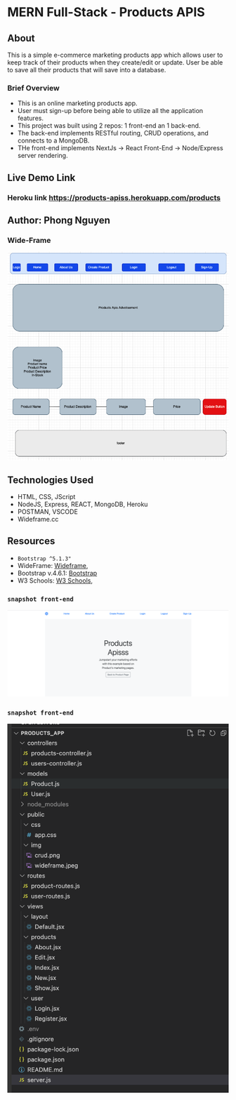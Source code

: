 # MERN Full-Stack - Products APIS

## About 
This is a simple e-commerce marketing products app which allows user to keep track of their products when they create/edit or update. User be able to save all their products that will save into a database.

### Brief Overview
* This is an online marketing products app.
* User must sign-up before being able to utilize all the application features.
* This project was built using 2 repos: 1 front-end an 1 back-end. 
* The back-end implements RESTful routing, CRUD operations, and connects to a MongoDB. 
* THe front-end implements NextJs -> React Front-End -> Node/Express server rendering.

## Live Demo Link
### Heroku link https://products-apiss.herokuapp.com/products 


## Author: Phong Nguyen

### Wide-Frame
<img src="public/img/wideframe.jpeg">

## Technologies Used
* HTML, CSS, JScript
* NodeJS, Express, REACT, MongoDB, Heroku
* POSTMAN, VSCODE
* Wideframe.cc




## Resources
* `Bootstrap ^5.1.3"`
* WideFrame: [Wideframe](https://app.diagrams.net/),
* Bootstrap v.4.6.1: [Bootstrap](https://getbootstrap.com/docs/4.6/components/buttons/)
* W3 Schools: [W3 Schools](https://www.w3schools.com/css/css_navbar_horizontal.asp),

### `snapshot front-end`
<img src="public/img/front-end.jpeg">

### `snapshot front-end`
<img src="public/img/backend.jpeg">


